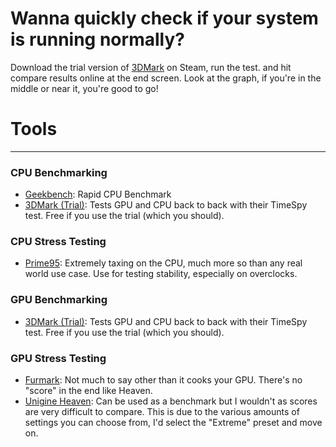 # Wanna quickly check if your system is running normally?

Download the trial version of [3DMark](https://store.steampowered.com/app/223850/3DMark/) on Steam, run the test. and hit compare results online at the end screen. Look at the graph, if you're in the middle or near it, you're good to go!

# Tools

---
### CPU Benchmarking
- [Geekbench](https://www.geekbench.com/): Rapid CPU Benchmark
- [3DMark (Trial)](https://store.steampowered.com/app/223850/3DMark/): Tests GPU and CPU back to back with their TimeSpy test. Free if you use the trial (which you should).


### CPU Stress Testing
- [Prime95](https://www.guru3d.com/files-details/prime95-download.html): Extremely taxing on the CPU, much more so than any real world use case. Use for testing stability, especially on overclocks.

### GPU Benchmarking
- [3DMark (Trial)](https://store.steampowered.com/app/223850/3DMark/): Tests GPU and CPU back to back with their TimeSpy test. Free if you use the trial (which you should).

### GPU Stress Testing
- [Furmark](https://geeks3d.com/furmark/): Not much to say other than it cooks your GPU. There's no "score" in the end like Heaven.
- [Unigine Heaven](https://benchmark.unigine.com/heaven): Can be used as a benchmark but I wouldn't as scores are very difficult to compare. This is due to the various amounts of settings you can choose from, I'd select the "Extreme" preset and move on.

